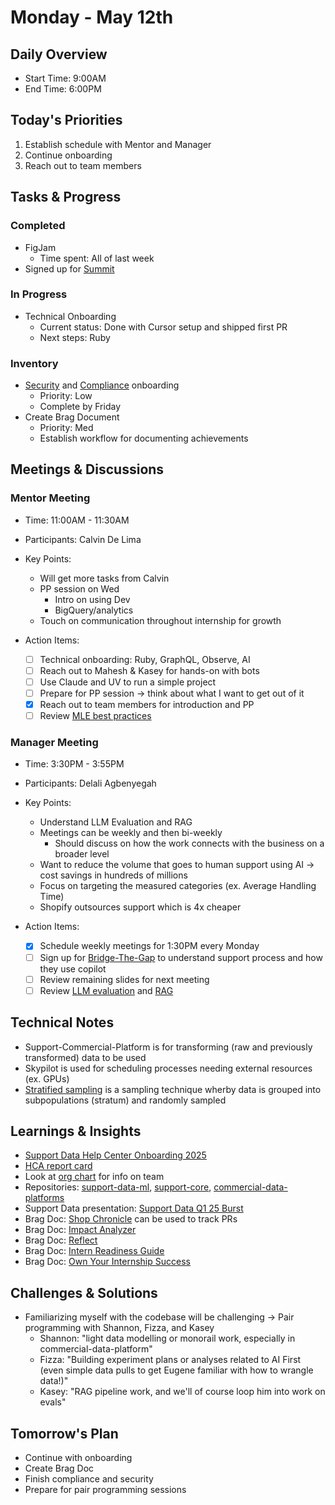 # Monday - May 12th

## Daily Overview
- Start Time: 9:00AM
- End Time: 6:00PM

## Today's Priorities
1. Establish schedule with Mentor and Manager
2. Continue onboarding
3. Reach out to team members

## Tasks & Progress
### Completed
- FigJam
  - Time spent: All of last week
- Signed up for [Summit](https://vault.shopify.io/page/Summit-2025~gU0N.md)

### In Progress
- Technical Onboarding
  - Current status: Done with Cursor setup and shipped first PR
  - Next steps: Ruby

### Inventory
- [Security](https://shopify.plusplus.app/a/courses/6d90325b-be82-4f53-9292-3c834c396287_shopify-security-onboarding) and [Compliance](https://shopify.plusplus.app/a/courses/dafddddf-f019-4e78-9a0f-08f157f50f0c_onboarding-to-shopify-shopify-essentials-compliance-training-2025) onboarding
    - Priority: Low
    - Complete by Friday
- Create Brag Document
    - Priority: Med
    - Establish workflow for documenting achievements

## Meetings & Discussions
### Mentor Meeting
- Time: 11:00AM - 11:30AM
- Participants: Calvin De Lima
- Key Points:
    - Will get more tasks from Calvin
    - PP session on Wed
        - Intro on using Dev
        - BigQuery/analytics
    - Touch on communication throughout internship for growth

- Action Items:
  - [ ] Technical onboarding: Ruby, GraphQL, Observe, AI
  - [ ] Reach out to Mahesh & Kasey for hands-on with bots
  - [ ] Use Claude and UV to run a simple project
  - [ ] Prepare for PP session -> think about what I want to get out of it
  - [x] Reach out to team members for introduction and PP
  - [ ] Review [MLE best practices](https://vault.shopify.io/page/ML-Best-Practices~cGm2.md)

### Manager Meeting
- Time: 3:30PM - 3:55PM
- Participants: Delali Agbenyegah
- Key Points:
    - Understand LLM Evaluation and RAG
    - Meetings can be weekly and then bi-weekly
        - Should discuss on how the work connects with the business on a broader level
    - Want to reduce the volume that goes to human support using AI -> cost savings in hundreds of millions
    - Focus on targeting the measured categories (ex. Average Handling Time)
    - Shopify outsources support which is 4x cheaper

- Action Items:
    - [x] Schedule weekly meetings for 1:30PM every Monday
    - [ ] Sign up for [Bridge-The-Gap](https://helpdesk.shopify.io/support/catalog/items/801) to understand support process and how they use copilot
    - [ ] Review remaining slides for next meeting
    - [ ] Review [LLM evaluation](https://www.oreilly.com/radar/a-field-guide-to-rapidly-improving-ai-products/) and [RAG](https://aws.amazon.com/what-is/retrieval-augmented-generation/)

## Technical Notes
- Support-Commercial-Platform is for transforming (raw and previously transformed) data to be used
- Skypilot is used for scheduling processes needing external resources (ex. GPUs) 
- [Stratified sampling](https://en.wikipedia.org/wiki/Stratified_sampling) is a sampling technique wherby data is grouped into subpopulations (stratum) and randomly sampled 

## Learnings & Insights
- [Support Data Help Center Onboarding 2025](https://docs.google.com/document/d/16vtmg6v_wm4x59HzRNkSNayjVh4nU1mtmd6FL8C-Oi8/edit?tab=t.0#heading=h.1nznnpix9bpe)
- [HCA report card](https://docs.google.com/document/d/1Vze5xFbqnNocqKplz-YkAtKSMojC3kJI0E6rc6zlT_k/edit?tab=t.0)
- Look at [org chart](https://vault.shopify.io/org_chart?user_id=33332) for info on team
- Repositories: [support-data-ml](https://github.com/Shopify/support-data-ml), [support-core](https://github.com/Shopify/support-core), [commercial-data-platforms](https://github.com/Shopify/commercial-data-platform)
- Support Data presentation: [Support Data Q1 25 Burst](https://docs.google.com/presentation/d/1oa59kZapytvoTbBCLh5ZfR_Ghxdf3bMIdDPy5bZjNMk/edit#slide=id.g335401a4f26_1_0)
- Brag Doc: [Shop Chronicle](https://github.com/Shopify/shop-chronicle) can be used to track PRs
- Brag Doc: [Impact Analyzer](https://github.com/Shopify/impact-analyzer)
- Brag Doc: [Reflect](https://bostonaholic.github.io/reflect/)
- Brag Doc: [Intern Readiness Guide](https://vault.shopify.io/page/Intern-Job-Readiness-Guide~14187.md)
- Brag Doc: [Own Your Internship Success](https://vault.shopify.io/page/Own-Your-Internship-Success~p8wX.md)

## Challenges & Solutions
- Familiarizing myself with the codebase will be challenging -> Pair programming with Shannon, Fizza, and Kasey
    - Shannon: "light data modelling or monorail work, especially in commercial-data-platform"
    - Fizza: "Building experiment plans or analyses related to AI First (even simple data pulls to get Eugene familiar with how to wrangle data!)"
    - Kasey: "RAG pipeline work, and we'll of course loop him into work on evals"

## Tomorrow's Plan
- Continue with onboarding
- Create Brag Doc
- Finish compliance and security
- Prepare for pair programming sessions